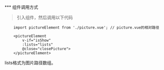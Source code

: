 *** 组件调用方式

> 引入组件，然后调用以下代码

```vue
    import pictureElement from './picture.vue'; // picture.vue的相对路径

    <pictureElement
        v-if="isShow"
        :lists="lists"
        @close="closePicture">
    </pictureElement>
```

lists格式为图片路径数组。